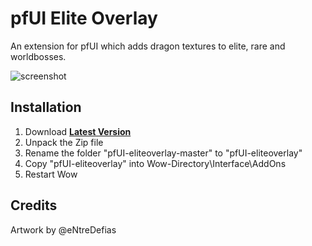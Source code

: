 # pfUI Elite Overlay

An extension for pfUI which adds dragon textures to elite, rare and worldbosses.

![screenshot](https://raw.githubusercontent.com/shagu/ShaguAddons/master/_img/pfUI-eliteoverlay/screenshot.png)

## Installation
1. Download **[Latest Version](https://gitlab.com/shagu/pfUI-eliteoverlay/-/archive/master/pfUI-eliteoverlay-master.zip)**
2. Unpack the Zip file
3. Rename the folder "pfUI-eliteoverlay-master" to "pfUI-eliteoverlay"
4. Copy "pfUI-eliteoverlay" into Wow-Directory\Interface\AddOns
5. Restart Wow

## Credits
Artwork by @eNtreDefias

